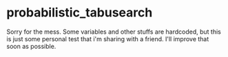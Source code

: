 # probabilistic_tabusearch

Sorry for the mess. Some variables and other stuffs are hardcoded, but this is just some personal test that i'm sharing with a friend. I'll improve that soon as possible.
